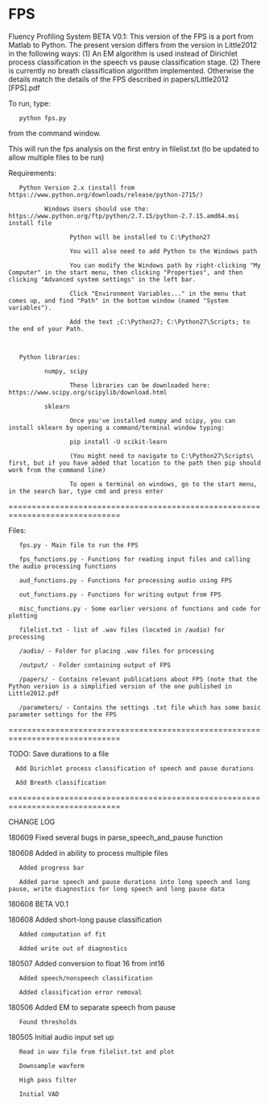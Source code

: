 # FPS
Fluency Profiling System BETA V0.1: This version of the FPS is a port from Matlab to Python. The present version differs from the version in Little2012 in the following ways: (1) An EM algorithm is used instead of Dirichlet process classification in the speech vs pause classification stage. (2) There is currently no breath classification algorithm implemented. Otherwise the details match the details of the FPS described in papers/Little2012 [FPS].pdf

To run, type:

       python fps.py
       
from the command window.

This will run the fps analysis on the first entry in filelist.txt (to be updated to allow multiple files to be run)

Requirements:

       Python Version 2.x (install from https://www.python.org/downloads/release/python-2715/)
              
              Windows Users should use the: https://www.python.org/ftp/python/2.7.15/python-2.7.15.amd64.msi install file
              
                     Python will be installed to C:\Python27
              
                     You will also need to add Python to the Windows path
                     
                     You can modify the Windows path by right-clicking "My Computer" in the start menu, then clicking "Properties", and then clicking "Advanced system settings" in the left bar. 
                     
                     Click "Environment Variables..." in the menu that comes up, and find "Path" in the bottom window (named "System variables"). 
                     
                     Add the text ;C:\Python27; C:\Python27\Scripts; to the end of your Path. 
                     
                     
       
       Python libraries:
       
              numpy, scipy
              
                     These libraries can be downloaded here: https://www.scipy.org/scipylib/download.html
              
              sklearn
              
                     Once you've installed numpy and scipy, you can install sklearn by opening a command/terminal window typing:
                     
                     pip install -U scikit-learn
                     
                     (You might need to navigate to C:\Python27\Scripts\ first, but if you have added that location to the path then pip should work from the command line)
                     
                     To open a terminal on windows, go to the start menu, in the search bar, type cmd and press enter
                     
        
==============================================================================


Files:

       fps.py - Main file to run the FPS 
       
       fps_functions.py - Functions for reading input files and calling the audio processing functions
       
       aud_functions.py - Functions for processing audio using FPS
       
       out_functions.py - Functions for writing output from FPS
       
       misc_functions.py - Some earlier versions of functions and code for plotting 
       
       filelist.txt - list of .wav files (located in /audio) for processing
            
       /audio/ - Folder for placing .wav files for processing
       
       /output/ - Folder containing output of FPS
       
       /papers/ - Contains relevant publications about FPS (note that the Python version is a simplified version of the one published in Little2012.pdf
       
       /parameters/ - Contains the settings .txt file which has some basic parameter settings for the FPS
==============================================================================

TODO: Save durations to a file 

      Add Dirichlet process classification of speech and pause durations
      
      Add Breath classification
      
==============================================================================

CHANGE LOG

180609 Fixed several bugs in parse_speech_and_pause function 

180608 Added in ability to process multiple files
    
       Added progress bar
       
       Added parse speech and pause durations into long speech and long pause, write diagnostics for long speech and long pause data

180608 BETA V0.1

180608 Added short-long pause classification
       
       Added computation of fit 
       
       Added write out of diagnostics

180507 Added conversion to float 16 from int16

       Added speech/nonspeech classification
       
       Added classification error removal

180506 Added EM to separate speech from pause
       
       Found thresholds

180505 Initial audio input set up
       
       Read in wav file from filelist.txt and plot
       
       Downsample wavform
       
       High pass filter
       
       Initial VAD
